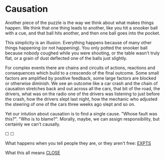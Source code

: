 # Causation

Another piece of the puzzle is the way we think about what makes things happen. We think that one thing leads to another, like you hit a snooker ball with a cue, and that ball hits another, and then one ball goes into the pocket.

This simplicity is an illusion. Everything happens because of many other things happening (or not happening). You only potted the snooker ball because nobody coughed while you were shooting, or the table wasn't truly flat, or a grain of dust deflected one of the balls just slightly. 

For complex events there are chains and circuits of actions, reactions and consequences which build to a crescendo of the final outcome. Some small factors are amplified by positive feedback, some large factors are blocked or otherwise diminish. We see an outcome like a car crash and the chain of causation stretches back and out across all the cars, that bit of the road, the drivers, what was on the radio one of the drivers was listening to just before the crash, how the drivers slept last night, how the mechanic who adjusted the steering of one of the cars three weeks ago slept and so on.

Yet our intution about causation is to find a single cause. "Whose fault was this?". "Who is to blame?". Morally, maybe, we can assign responsibility, but certainly we can't causally.


&#9744; &#9744;

What happens when you tell people they are, or they aren't free: [EXPTS](https://twitter.com/intent/tweet?text=@ChoiceEngine%20EXPTS)

What this all means [CLOSE](https://twitter.com/intent/tweet?text=@ChoiceEngine%20CLOSE)

